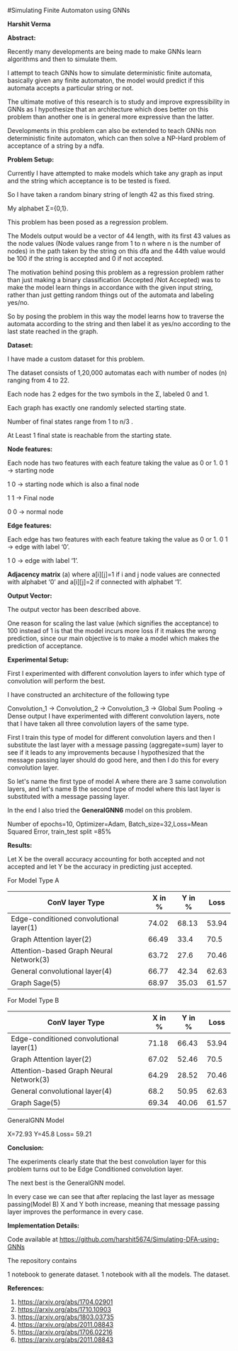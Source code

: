 #Simulating Finite Automaton using GNNs

**Harshit Verma**

**Abstract:**

Recently many developments are being made to make GNNs learn algorithms and then to simulate them.

I attempt to teach GNNs how to simulate deterministic finite automata, basically given any finite automaton, the model would predict if this automata accepts a particular string or not.

The ultimate motive of this research is to study and improve expressibility in GNNs as I hypothesize that an architecture which does better on this problem than another one is in general more expressive than the latter.

Developments in this problem can also be extended to teach GNNs non deterministic finite automaton, which can then solve a NP-Hard problem of acceptance of a string by a ndfa.

**Problem Setup:**

Currently I have attempted to make models which take any graph as input and the string which acceptance is to be tested is fixed.

So I have taken a random binary string of length 42 as this fixed string.

My alphabet Σ={0,1}.

This problem has been posed as a regression problem.

The Models output would be a vector of 44 length, with its first 43 values as the node values (Node values range from 1 to n where n is the number of nodes) in the path taken by the string on this dfa and the 44th value would be 100 if the string is accepted and 0 if not accepted.

The motivation behind posing this problem as a regression problem rather than just making a binary classification (Accepted /Not Accepted) was to make the model learn things in accordance with the given input string, rather than just getting random things out of the automata and labeling yes/no.

So by posing the problem in this way the model learns how to traverse the automata according to the string and then label it as yes/no according to the last state reached in the graph.

**Dataset:**

I have made a custom dataset for this problem.

The dataset consists of 1,20,000 automatas each with number of nodes (n) ranging from 4 to 22.

Each node has 2 edges for the two symbols in the Σ, labeled 0 and 1.

Each graph has exactly one randomly selected starting state.

Number of final states range from 1 to n/3 .

At Least 1 final state is reachable from the starting state.

**Node features:**

Each node has two features with each feature taking the value as 0 or 1. 0 1 -> starting node

1 0 -> starting node which is also a final node

1 1 -> Final node

0 0 -> normal node

**Edge features:**

Each edge has two features with each feature taking the value as 0 or 1. 0 1 -> edge with label ‘0’.

1 0 -> edge with label ‘1’.

**Adjacency matrix** (a) where a[i][j]=1 if i and j node values are connected with alphabet ‘0’ and a[i][j]=2 if connected with alphabet ‘1’.

**Output Vector:**

The output vector has been described above.

One reason for scaling the last value (which signifies the acceptance) to 100 instead of 1 is that the model incurs more loss if it makes the wrong prediction, since our main objective is to make a model which makes the prediction of acceptance.

**Experimental Setup:**

First I experimented with different convolution layers to infer which type of convolution will perform the best.

I have constructed an architecture of the following type

Convolution\_1 → Convolution\_2 → Convolution\_3 → Global Sum Pooling → Dense output I have experimented with different convolution layers, note that I have taken all three convolution layers of the same type.

First I train this type of model for different convolution layers and then I substitute the last layer with a message passing (aggregate=sum) layer to see if it leads to any improvements because I hypothesized that the message passing layer should do good here, and then I do this for every convolution layer.

So let's name the first type of model A where there are 3 same convolution layers, and let's name B the second type of model where this last layer is substituted with a message passing layer.

In the end I also tried the **GeneralGNN6** model on this problem.

Number of epochs=10, Optimizer=Adam, Batch\_size=32,Loss=Mean Squared Error, train\_test split =85%

**Results:**

Let X be the overall accuracy accounting for both accepted and not accepted and let Y be the accuracy in predicting just accepted.

For Model Type A



|**ConV layer Type**|**X in %**|**Y in %**|**Loss**|
| - | - | - | - |
|Edge-conditioned convolutional layer(1)|74\.02|68\.13|53\.94|
|Graph Attention layer(2)|66\.49|33\.4|70\.5|
|Attention-based Graph Neural Network(3)|63\.72|27\.6|70\.46|
|General convolutional layer(4)|66\.77|42\.34|62\.63|
|Graph Sage(5)|68\.97|35\.03|61\.57|
For Model Type B



|**ConV layer Type**|**X in %**|**Y in %**|**Loss**|
| - | - | - | - |
|Edge-conditioned convolutional layer(1)|71\.18|66\.43|53\.94|
|Graph Attention layer(2)|67\.02|52\.46|70\.5|
|Attention-based Graph Neural Network(3)|64\.29|28\.52|70\.46|
|General convolutional layer(4)|68\.2|50\.95|62\.63|
|Graph Sage(5)|69\.34|40\.06|61\.57|
GeneralGNN Model

X=72.93 Y=45.8 Loss= 59.21

**Conclusion:**

The experiments clearly state that the best convolution layer for this problem turns out to be Edge Conditioned convolution layer.

The next best is the GeneralGNN model.

In every case we can see that after replacing the last layer as message passing(Model B) X and Y both increase, meaning that message passing layer improves the performance in every case.

**Implementation Details:**

Code available at https://github.com/harshit5674/Simulating-DFA-using-GNNs

The repository contains

1 notebook to generate dataset. 1 notebook with all the models. The dataset.

**References:**

1) <https://arxiv.org/abs/1704.02901>
1) <https://arxiv.org/abs/1710.10903>
1) <https://arxiv.org/abs/1803.03735>
1) <https://arxiv.org/abs/2011.08843>
1) <https://arxiv.org/abs/1706.02216>
1) <https://arxiv.org/abs/2011.08843>

